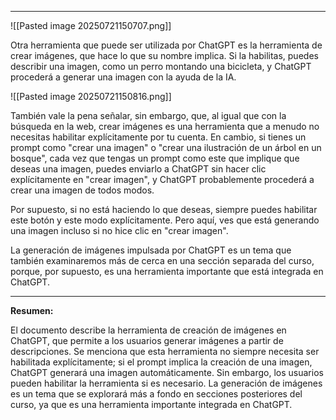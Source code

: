 
---

![[Pasted image 20250721150707.png]]

Otra herramienta que puede ser utilizada por ChatGPT es la herramienta de crear imágenes, que hace lo que su nombre implica. Si la habilitas, puedes describir una imagen, como un perro montando una bicicleta, y ChatGPT procederá a generar una imagen con la ayuda de la IA.

![[Pasted image 20250721150816.png]]

También vale la pena señalar, sin embargo, que, al igual que con la búsqueda en la web, crear imágenes es una herramienta que a menudo no necesitas habilitar explícitamente por tu cuenta. En cambio, si tienes un prompt como "crear una imagen" o "crear una ilustración de un árbol en un bosque", cada vez que tengas un prompt como este que implique que deseas una imagen, puedes enviarlo a ChatGPT sin hacer clic explícitamente en "crear imagen", y ChatGPT probablemente procederá a crear una imagen de todos modos.

Por supuesto, si no está haciendo lo que deseas, siempre puedes habilitar este botón y este modo explícitamente. Pero aquí, ves que está generando una imagen incluso si no hice clic en "crear imagen".

La generación de imágenes impulsada por ChatGPT es un tema que también examinaremos más de cerca en una sección separada del curso, porque, por supuesto, es una herramienta importante que está integrada en ChatGPT.

---

**Resumen:**

El documento describe la herramienta de creación de imágenes en ChatGPT, que permite a los usuarios generar imágenes a partir de descripciones. Se menciona que esta herramienta no siempre necesita ser habilitada explícitamente; si el prompt implica la creación de una imagen, ChatGPT generará una imagen automáticamente. Sin embargo, los usuarios pueden habilitar la herramienta si es necesario. La generación de imágenes es un tema que se explorará más a fondo en secciones posteriores del curso, ya que es una herramienta importante integrada en ChatGPT.